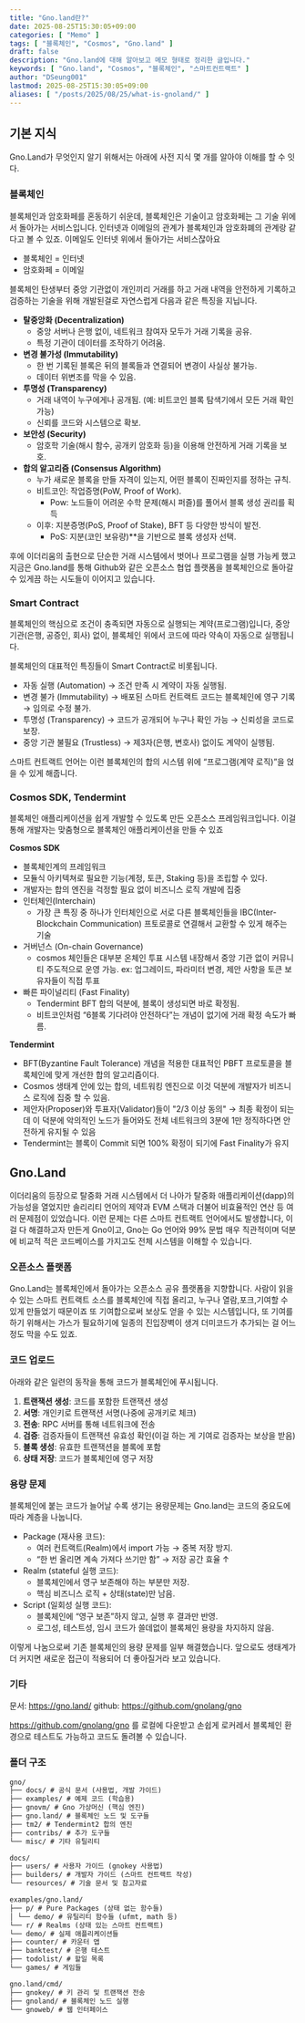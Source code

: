 ```yaml
---
title: "Gno.land란?"
date: 2025-08-25T15:30:05+09:00
categories: [ "Memo" ]
tags: [ "블록체인", "Cosmos", "Gno.land" ]
draft: false
description: "Gno.land에 대해 알아보고 메모 형태로 정리한 글입니다."
keywords: [ "Gno.land", "Cosmos", "블록체인", "스마트컨트랙트" ]
author: "DSeung001"
lastmod: 2025-08-25T15:30:05+09:00
aliases: [ "/posts/2025/08/25/what-is-gnoland/" ]
---
```


## 기본 지식

Gno.Land가 무엇인지 알기 위해서는 아래에 사전 지식 몇 개를 알아야 이해를 할 수 잇다.

### 블록체인

블록체인과 암호화페를 혼동하기 쉬운데, 블록체인은 기술이고 암호화페는 그 기술 위에서 돌아가는 서비스입니다.
인터넷과 이메일의 관계가 블록체인과 암호화폐의 관계랑 같다고 볼 수 있죠. 이메일도 인터넷 위에서 돌아가는 서비스잖아요

- 블록체인 = 인터넷
- 암호화페 = 이메일

블록체인 탄생부터 중앙 기관없이 개인끼리 거래를 하고 거래 내역을 안전하게 기록하고 검증하는 기술을 위해 개발된걸로 자연스럽게 다음과 같은 특징을 지닙니다.

- **탈중앙화 (Decentralization)**
    - 중앙 서버나 은행 없이, 네트워크 참여자 모두가 거래 기록을 공유.
    - 특정 기관이 데이터를 조작하기 어려움.
- **변경 불가성 (Immutability)**
    - 한 번 기록된 블록은 뒤의 블록들과 연결되어 변경이 사실상 불가능.
    - 데이터 위변조를 막을 수 있음.
- **투명성 (Transparency)**
    - 거래 내역이 누구에게나 공개됨. (예: 비트코인 블록 탐색기에서 모든 거래 확인 가능)
    - 신뢰를 코드와 시스템으로 확보.
- **보안성 (Security)**
    - 암호학 기술(해시 함수, 공개키 암호화 등)을 이용해 안전하게 거래 기록을 보호.
- **합의 알고리즘 (Consensus Algorithm)**
    - 누가 새로운 블록을 만들 자격이 있는지, 어떤 블록이 진짜인지를 정하는 규칙.
    - 비트코인: 작업증명(PoW, Proof of Work).
        - Pow: 노드들이 어려운 수학 문제(해시 퍼즐)를 풀어서 블록 생성 권리를 획득
    - 이후: 지분증명(PoS, Proof of Stake), BFT 등 다양한 방식이 발전.
        - PoS: 지분(코인 보유량)**을 기반으로 블록 생성자 선택.

후에 이더리움의 출현으로 단순한 거래 시스템에서 벗어나 프로그램을 실행 가능케 했고 지금은 Gno.land를 통해 Github와 같은 오픈소스 협업 플랫폼을 블록체인으로 돌아갈 수 있게끔 하는 시도들이 이어지고
있습니다.

### Smart Contract

블록체인의 핵심으로 조건이 충족되면 자동으로 실행되는 계약(프로그램)입니다, 중앙 기관(은행, 공증인, 회사) 없이, 블록체인 위에서 코드에 따라 약속이 자동으로 실행됩니다.

블록체인의 대표적인 특징들이 Smart Contract로 비롯됩니다.

- 자동 실행 (Automation) → 조건 만족 시 계약이 자동 실행됨.
- 변경 불가 (Immutability) → 배포된 스마트 컨트랙트 코드는 블록체인에 영구 기록 → 임의로 수정 불가.
- 투명성 (Transparency) → 코드가 공개되어 누구나 확인 가능 → 신뢰성을 코드로 보장.
- 중앙 기관 불필요 (Trustless) → 제3자(은행, 변호사) 없이도 계약이 실행됨.

스마트 컨트랙트 언어는 이런 블록체인의 합의 시스템 위에 “프로그램(계약 로직)”을 얹을 수 있게 해줍니다.

### Cosmos SDK, Tendermint

블록체인 애플리케이션을 쉽게 개발할 수 있도록 만든 오픈소스 프레임워크입니다. 이걸 통해 개발자는 맞춤형으로 블록체인 애플리케이션을 만들 수 있죠

**Cosmos SDK**

- 블록체인계의 프레임워크
- 모듈식 아키텍쳐로 필요한 기능(계정, 토큰, Staking 등)을 조립할 수 있다.
- 개발자는 합의 엔진을 걱정할 필요 없이 비즈니스 로직 개발에 집중
- 인터체인(Interchain)
    - 가장 큰 특징 중 하나가 인터체인으로 서로 다른 블록체인들을 IBC(Inter-Blockchain Communication) 프토로콜로 연결해서 교환할 수 있게 해주는 기술
- 거버넌스 (On-chain Governance)
    - cosmos 체인들은 대부분 온체인 투표 시스템 내장해서 중앙 기관 없이 커뮤니티 주도적으로 운영 가능. ex: 업그레이드, 파라미터 변경, 제안 사항을 토큰 보유자들이 직접 투표
- 빠른 파이널리티 (Fast Finality)
    - Tendermint BFT 합의 덕분에, 블록이 생성되면 바로 확정됨.
    - 비트코인처럼 “6블록 기다려야 안전하다”는 개념이 없기에 거래 확정 속도가 빠름.

**Tendermint**

- BFT(Byzantine Fault Tolerance) 개념을 적용한 대표적인 PBFT 프로토콜을 블록체인에 맞게 개선한 합의 알고리즘이다.
- Cosmos 생태계 안에 있는 합의, 네트워킹 엔진으로 이것 덕분에 개발자가 비즈니스 로직에 집중 할 수 있음.
- 제안자(Proposer)와 투표자(Validator)들이 "2/3 이상 동의" → 최종 확정이 되는 데 이 덕분에 악의적인 노드가 들어와도 전체 네트워크의 3분에 1만 정직하다면 안전하게 유지될 수 있음
- Tendermint는 블록이 Commit 되면 100% 확정이 되기에 Fast Finality가 유지

## Gno.Land

이더리움의 등장으로 탈중화 거래 시스템에서 더 나아가 탈중화 애플리케이션(dapp)의 가능성을 열었지만 솔리리티 언어의 제약과 EVM 스택과 더불어 비효율적인 연산 등 여러 문제점이 있었습니다.
이런 문제는 다른 스마트 컨트랙트 언어에서도 발생합니다, 이걸 다 해결하고자 만든게 Gno이고, Gno는 Go 언어와 99% 문법 매우 직관적이며 덕분에 비교적 적은 코드베이스를 가지고도 전체 시스템을 이해할 수
있습니다.

### 오픈소스 플랫폼

Gno.Land는 블록체인에서 돌아가는 오픈소스 공유 플랫폼을 지향합니다.
사람이 읽을 수 있는 스마트 컨트랙트 소스를 블록체인에 직접 올리고, 누구나 열람,포크,기여할 수 있게 만들었기 때문이죠
또 기여합으로써 보상도 얻을 수 있는 시스템입니다, 또 기여를 하기 위해서는 가스가 필요하기에 일종의 진입장벽이 생겨 더미코드가 추가되는 걸 어느정도 막을 수도 있죠.

### 코드 업로드

아래와 같은 일련의 동작을 통해 코드가 블록체인에 푸시됩니다.

1. **트랜잭션 생성**: 코드를 포함한 트랜잭션 생성
2. **서명**: 개인키로 트랜잭션 서명(나중에 공개키로 체크)
3. **전송**: RPC 서버를 통해 네트워크에 전송
4. **검증**: 검증자들이 트랜잭션 유효성 확인(이걸 하는 게 기여로 검증자는 보상을 받음)
5. **블록 생성**: 유효한 트랜잭션을 블록에 포함
6. **상태 저장**: 코드가 블록체인에 영구 저장

### 용량 문제

블록체인에 붙는 코드가 늘어날 수록 생기는 용량문제는 Gno.land는 코드의 중요도에 따라 계층을 나눕니다.

- Package (재사용 코드):
    - 여러 컨트랙트(Realm)에서 import 가능 → 중복 저장 방지.
    - “한 번 올리면 계속 가져다 쓰기만 함” → 저장 공간 효율 ↑
- Realm (stateful 실행 코드):
    - 블록체인에서 영구 보존해야 하는 부분만 저장.
    - 핵심 비즈니스 로직 + 상태(state)만 남음.
- Script (일회성 실행 코드):
    - 블록체인에 “영구 보존”하지 않고, 실행 후 결과만 반영.
    - 로그성, 테스트성, 임시 코드가 쓸데없이 블록체인 용량을 차지하지 않음.

이렇게 나눔으로써 기존 블록체인의 용량 문제를 일부 해결했습니다.
앞으로도 생태계가 더 커지면 새로운 접근이 적용되어 더 좋아질거라 보고 있습니다.

### 기타

문서: https://gno.land/
github: https://github.com/gnolang/gno

https://github.com/gnolang/gno 를 로컬에 다운받고 손쉽게 로커레서 블록체인 환경으로 테스트도 가능하고 코드도 돌려볼 수 있습니다.

### 폴더 구조

```markdown
gno/
├── docs/ # 공식 문서 (사용법, 개발 가이드)
├── examples/ # 예제 코드 (학습용)
├── gnovm/ # Gno 가상머신 (핵심 엔진)
├── gno.land/ # 블록체인 노드 및 도구들
├── tm2/ # Tendermint2 합의 엔진
├── contribs/ # 추가 도구들
└── misc/ # 기타 유틸리티
```

```markdown
docs/
├── users/ # 사용자 가이드 (gnokey 사용법)
├── builders/ # 개발자 가이드 (스마트 컨트랙트 작성)
└── resources/ # 기술 문서 및 참고자료
```

```markdown
examples/gno.land/
├── p/ # Pure Packages (상태 없는 함수들)
│ └── demo/ # 유틸리티 함수들 (ufmt, math 등)
└── r/ # Realms (상태 있는 스마트 컨트랙트)
└── demo/ # 실제 애플리케이션들
├── counter/ # 카운터 앱
├── banktest/ # 은행 테스트
├── todolist/ # 할일 목록
└── games/ # 게임들
```

```markdown
gno.land/cmd/
├── gnokey/ # 키 관리 및 트랜잭션 전송
├── gnoland/ # 블록체인 노드 실행
└── gnoweb/ # 웹 인터페이스
```